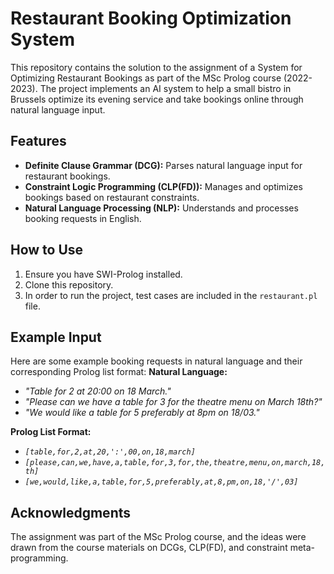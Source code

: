 # Restaurant Booking Optimization System
This repository contains the solution to the assignment of a System for Optimizing Restaurant Bookings as part of the MSc Prolog course (2022-2023). The project implements an AI system to help a small bistro in Brussels optimize its evening service and take bookings online through natural language input. 

## Features
- **Definite Clause Grammar (DCG):** Parses natural language input for restaurant bookings.
- **Constraint Logic Programming (CLP(FD)):** Manages and optimizes bookings based on restaurant constraints.
- **Natural Language Processing (NLP):** Understands and processes booking requests in English.

## How to Use
1. Ensure you have SWI-Prolog installed.
2. Clone this repository.
3. In order to run the project, test cases are included in the `restaurant.pl` file.

## Example Input
Here are some example booking requests in natural language and their corresponding Prolog list format:
**Natural Language:**
- *"Table for 2 at 20:00 on 18 March."*
- *"Please can we have a table for 3 for the theatre menu on March 18th?"*
- *"We would like a table for 5 preferably at 8pm on 18/03."*

**Prolog List Format:**
- *`[table,for,2,at,20,':',00,on,18,march]`*
- *`[please,can,we,have,a,table,for,3,for,the,theatre,menu,on,march,18,th]`*
- *`[we,would,like,a,table,for,5,preferably,at,8,pm,on,18,'/',03]`*

## Acknowledgments
The assignment was part of the MSc Prolog course, and the ideas were drawn from the course materials on DCGs, CLP(FD), and constraint meta-programming.

